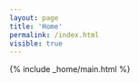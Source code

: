 ```yaml
---
layout: page
title: 'Home'
permalink: /index.html
visible: true
---
```


{% include _home/main.html %}